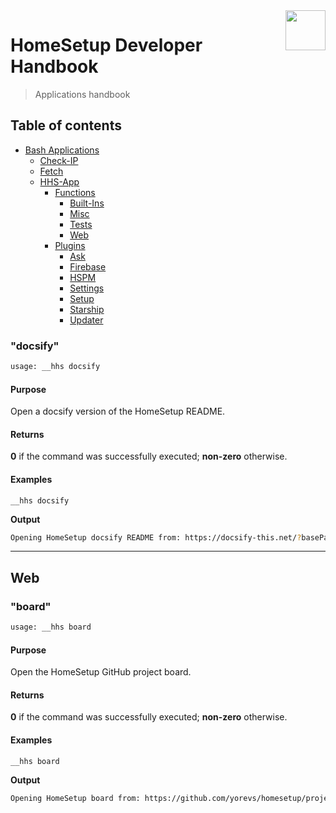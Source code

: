 <img src="https://iili.io/HvtxC1S.png" width="64" height="64" align="right" />

# HomeSetup Developer Handbook
>
> Applications handbook

## Table of contents

<!-- toc -->

- [Bash Applications](../../../../applications.md)
  - [Check-IP](../../check-ip.md#check-ip)
  - [Fetch](../../fetch.md#fetch)
  - [HHS-App](../../hhs-app.md#homesetup-application)
    - [Functions](../../hhs-app.md#functions)
      - [Built-Ins](built-ins.md)
      - [Misc](misc.md)
      - [Tests](tests.md)
      - [Web](web.md)
    - [Plugins](../../hhs-app.md#plug-ins)
      - [Ask](../plugins/ask.md)
      - [Firebase](../plugins/firebase.md)
      - [HSPM](../plugins/hspm.md)
      - [Settings](../plugins/settings.md)
      - [Setup](../plugins/setup.md)
      - [Starship](../plugins/starship.md)
      - [Updater](../plugins/updater.md)

<!-- tocstop -->

### "docsify"

```bash
usage: __hhs docsify
```

#### **Purpose**

Open a docsify version of the HomeSetup README.

#### **Returns**

**0** if the command was successfully executed; **non-zero** otherwise.

#### **Examples**

`__hhs docsify`

**Output**

```bash
Opening HomeSetup docsify README from: https://docsify-this.net/?basePath=https://raw.githubusercontent.com/yorevs/homesetup/master&sidebar=true
```

------

## Web

### "board"

```bash
usage: __hhs board
```

#### **Purpose**

Open the HomeSetup GitHub project board.

#### **Returns**

**0** if the command was successfully executed; **non-zero** otherwise.

#### **Examples**

`__hhs board`

**Output**

```bash
Opening HomeSetup board from: https://github.com/yorevs/homesetup/projects/1
```
